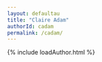 ```yaml
---
layout: defaultau
title: "Claire Adam"
authorId: cadam
permalink: /cadam/
---
```

{% include loadAuthor.html %}
<script>
    $(document).ready(function(){
        showAuthorBio('{{ page.authorId }}');
   });
</script>
